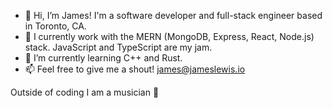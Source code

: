 - 👋 Hi, I’m James! I'm a software developer and full-stack engineer based in Toronto, CA.
- 🧠 I currently work with the MERN (MongoDB, Express, React, Node.js) stack. JavaScript and TypeScript are my jam. 
- 🌱 I’m currently learning C++ and Rust.
- 📫 Feel free to give me a shout! james@jameslewis.io

Outside of coding I am a musician 🎸



